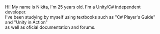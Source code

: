 Hi! My name is Nikita, I'm 25 years old. I'm a Unity/C# independent developer.<br />
I've been studying by myself using textbooks such as "C# Player's Guide" and "Unity in Action"<br />
as well as oficial documentation and forums.

